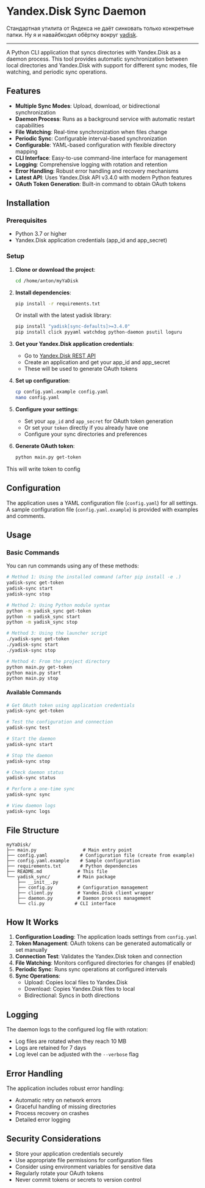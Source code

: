 # Yandex.Disk Sync Daemon

Стандартная утилита от Яндекса не даёт синковать только конкретные папки. Ну я и навайбкодил обёртку вокруг [yadisk](https://github.com/ivknv/yadisk).

---

A Python CLI application that syncs directories with Yandex.Disk as a daemon process. This tool provides automatic synchronization between local directories and Yandex.Disk with support for different sync modes, file watching, and periodic sync operations.

## Features

- **Multiple Sync Modes**: Upload, download, or bidirectional synchronization
- **Daemon Process**: Runs as a background service with automatic restart capabilities
- **File Watching**: Real-time synchronization when files change
- **Periodic Sync**: Configurable interval-based synchronization
- **Configurable**: YAML-based configuration with flexible directory mapping
- **CLI Interface**: Easy-to-use command-line interface for management
- **Logging**: Comprehensive logging with rotation and retention
- **Error Handling**: Robust error handling and recovery mechanisms
- **Latest API**: Uses Yandex.Disk API v3.4.0 with modern Python features
- **OAuth Token Generation**: Built-in command to obtain OAuth tokens

## Installation

### Prerequisites

- Python 3.7 or higher
- Yandex.Disk application credentials (app_id and app_secret)

### Setup

1. **Clone or download the project**:

   ```bash
   cd /home/anton/myYaDisk
   ```

2. **Install dependencies**:

   ```bash
   pip install -r requirements.txt
   ```

   Or install with the latest yadisk library:

   ```bash
   pip install "yadisk[sync-defaults]>=3.4.0"
   pip install click pyyaml watchdog python-daemon psutil loguru
   ```

3. **Get your Yandex.Disk application credentials**:
   - Go to [Yandex.Disk REST API](https://yandex.ru/dev/disk/rest/)
   - Create an application and get your app_id and app_secret
   - These will be used to generate OAuth tokens

4. **Set up configuration**:

   ```bash
   cp config.yaml.example config.yaml
   nano config.yaml
   ```

5. **Configure your settings**:
   - Set your `app_id` and `app_secret` for OAuth token generation
   - Or set your `token` directly if you already have one
   - Configure your sync directories and preferences

6. **Generate OAuth token**:

   ```bash
   python main.py get-token
   ```

This will write token to config

## Configuration

The application uses a YAML configuration file (`config.yaml`) for all settings. A sample configuration file (`config.yaml.example`) is provided with examples and comments.


## Usage

### Basic Commands

You can run commands using any of these methods:

```bash
# Method 1: Using the installed command (after pip install -e .)
yadisk-sync get-token
yadisk-sync start
yadisk-sync stop

# Method 2: Using Python module syntax
python -m yadisk_sync get-token
python -m yadisk_sync start
python -m yadisk_sync stop

# Method 3: Using the launcher script
./yadisk-sync get-token
./yadisk-sync start
./yadisk-sync stop

# Method 4: From the project directory
python main.py get-token
python main.py start
python main.py stop
```

#### Available Commands

```bash
# Get OAuth token using application credentials
yadisk-sync get-token

# Test the configuration and connection
yadisk-sync test

# Start the daemon
yadisk-sync start

# Stop the daemon
yadisk-sync stop

# Check daemon status
yadisk-sync status

# Perform a one-time sync
yadisk-sync sync

# View daemon logs
yadisk-sync logs
```

## File Structure

```ls
myYaDisk/
├── main.py                 # Main entry point
├── config.yaml            # Configuration file (create from example)
├── config.yaml.example    # Sample configuration
├── requirements.txt       # Python dependencies
├── README.md             # This file
└── yadisk_sync/          # Main package
    ├── __init__.py
    ├── config.py         # Configuration management
    ├── client.py         # Yandex.Disk client wrapper
    ├── daemon.py         # Daemon process management
    └── cli.py           # CLI interface
```

## How It Works

1. **Configuration Loading**: The application loads settings from `config.yaml`
2. **Token Management**: OAuth tokens can be generated automatically or set manually
3. **Connection Test**: Validates the Yandex.Disk token and connection
4. **File Watching**: Monitors configured directories for changes (if enabled)
5. **Periodic Sync**: Runs sync operations at configured intervals
6. **Sync Operations**:
   - Upload: Copies local files to Yandex.Disk
   - Download: Copies Yandex.Disk files to local
   - Bidirectional: Syncs in both directions

## Logging

The daemon logs to the configured log file with rotation:

- Log files are rotated when they reach 10 MB
- Logs are retained for 7 days
- Log level can be adjusted with the `--verbose` flag

## Error Handling

The application includes robust error handling:

- Automatic retry on network errors
- Graceful handling of missing directories
- Process recovery on crashes
- Detailed error logging

## Security Considerations

- Store your application credentials securely
- Use appropriate file permissions for configuration files
- Consider using environment variables for sensitive data
- Regularly rotate your OAuth tokens
- Never commit tokens or secrets to version control
